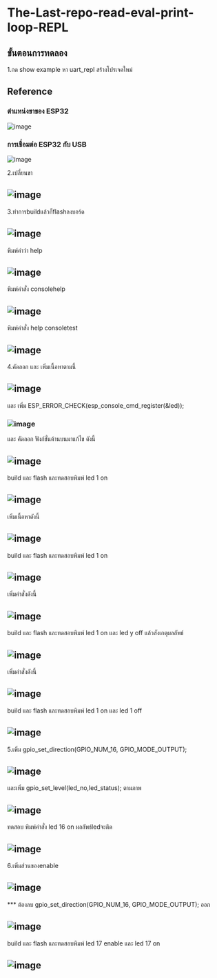 # The-Last-repo-read-eval-print-loop-REPL
## ขั้นตอนการทดลอง
1.กด show example หา uart_repl สร้างโปรเจคใหม่






## Reference
### ตำแหน่งขาของ ESP32

![image](https://github.com/user-attachments/assets/7c29cbd2-c7ec-4a8d-9129-355cf9fa44bc)

### การเชื่อมต่อ ESP32 กับ USB

![image](https://github.com/user-attachments/assets/7f11041f-d8dc-493f-b609-fb6c0fa71b7a)



2.เปลี่ยนขา 
## ![image](https://github.com/user-attachments/assets/f693048a-39d2-41e3-a4de-59392f29ebcb)

3.ทำการbuildแล้วก็flashลงบอร์ด
## ![image](https://github.com/user-attachments/assets/8a679d30-29cf-46bb-bebb-e1f3d0a950f9)
พิมพ์คำว่า help
## ![image](https://github.com/user-attachments/assets/41328c63-e07f-49ce-93c1-a827319486e4)
พิมพ์คำสั่ง consolehelp
## ![image](https://github.com/user-attachments/assets/1eda2c87-18dd-40c6-96de-affc124695ba)
พิมพ์คำสั่ง help consoletest
## ![image](https://github.com/user-attachments/assets/9faad475-0aef-47f7-8ad7-284534a6cfe6)
4.คัดลอก และ เพิ่มเนื้อหาตามนี้
## ![image](https://github.com/user-attachments/assets/da113bd8-2dd7-42d0-ac0f-b1a66cf52097)
และ เพิ่ม ESP_ERROR_CHECK(esp_console_cmd_register(&led));
### ![image](https://github.com/user-attachments/assets/c8a7e39f-4fcd-4f81-8706-4aed08efb83f)
และ คัดลอก ฟังก์ชั่นด้านบนมาแก้ไข ดังนี้
## ![image](https://github.com/user-attachments/assets/78b22f8a-5b6a-4336-a667-4405f293d3a4)
build และ flash และทดสอบพิมพ์ led 1 on
## ![image](https://github.com/user-attachments/assets/43c0a605-7925-4bdd-aeeb-9f6c015a05b5)
เพิ่มเนื้อหาดังนี้
## ![image](https://github.com/user-attachments/assets/87e33054-6849-4091-83b4-4de78e2067be)
build และ flash และทดสอบพิมพ์ led 1 on
## ![image](https://github.com/user-attachments/assets/7305f0a4-1861-48ce-a9a5-45c41e5fcb4b)
เพิ่มคำสั่งดังนี้
## ![image](https://github.com/user-attachments/assets/077e6979-2fa8-4f08-be54-3ce96d31ebb0)
build และ flash และทดสอบพิมพ์ led 1 on และ led y off แล้วสังเกตุผลลัพธ์
## ![image](https://github.com/user-attachments/assets/30fd51a1-e450-4421-b8d9-c282547d17ab)
เพิ่มคำสั่งดังนี้
## ![image](https://github.com/user-attachments/assets/17973c82-5537-4d23-986c-802ec6f5feec)
build และ flash และทดสอบพิมพ์ led 1 on และ led 1 off
## ![image](https://github.com/user-attachments/assets/f3de87ce-1a0d-4d7d-ad21-8168434a09e4)
5.เพิ่ม gpio_set_direction(GPIO_NUM_16, GPIO_MODE_OUTPUT);
## ![image](https://github.com/user-attachments/assets/1630ee0c-205e-4670-b46e-1783d1e08f28)
และเพิ่ม gpio_set_level(led_no,led_status);  ตามภาพ
## ![image](https://github.com/user-attachments/assets/3355cc92-53b0-42d2-af8c-129c9440437b)
ทดสอบ พิมพ์คำสั่ง led 16 on ผลลัพธ์ledจะติด
## ![image](https://github.com/user-attachments/assets/fc5cbe67-46a6-4026-853e-d4517b4b1828)
6.เพิ่มส่วนของenable
## ![image](https://github.com/user-attachments/assets/c980d5ad-372c-49aa-98d3-ba91c804fcdd)
*** ต้องลบ gpio_set_direction(GPIO_NUM_16, GPIO_MODE_OUTPUT); ออก
## ![image](https://github.com/user-attachments/assets/9e0e87fa-1945-49de-88ad-48f2ed9c2232)
build และ flash และทดสอบพิมพ์ led 17 enable และ led 17 on
## ![image](https://github.com/user-attachments/assets/2a9c9b8e-1ed7-4b48-9dc0-c0f942d79570)







